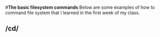 #**The basic filesystem commands**
Below are some examples of how to command file system that I learned in the first week of my class.

## **/**cd**/**

